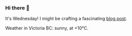 ### Hi there :wave:

It's Wednesday! I might be crafting a fascinating [blog post](https://benjaminwuethrich.dev).

Weather in Victoria BC: sunny, at +10°C.
